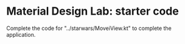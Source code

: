 # Material Design Lab: starter code
Complete the code for "../starwars/MoveiView.kt" to complete the application.
